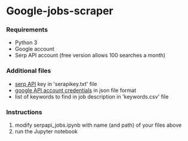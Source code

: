 # Google-jobs-scraper

### Requirements
- Python 3
- Google account
- Serp API account (free version allows 100 searches a month)

### Additional files
- [serp API](https://serpapi.com/search-api) key in 'serapikey.txt' file
- [google API account credentials](https://developers.google.com/workspace/guides/create-credentials) in json file format 
- list of keywords to find in job description in 'keywords.csv' file

### Instructions
1. modify serpapi_jobs.ipynb with name (and path) of your files above
2. run the Jupyter notebook
